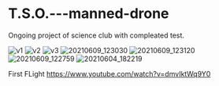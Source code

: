 # T.S.O.---manned-drone
Ongoing project of science club with compleated test.

![v1](https://user-images.githubusercontent.com/53048230/134533641-33745719-ea7d-4be7-a9f8-a37255f3ecae.JPG)
![v2](https://user-images.githubusercontent.com/53048230/134533648-74167577-4dd7-4143-adf3-c61edff990bc.JPG)
![v3](https://user-images.githubusercontent.com/53048230/134533655-d3e2d430-5b9c-4266-b32a-3ef4917ccce7.JPG)
![20210609_123030](https://user-images.githubusercontent.com/53048230/134681861-e3148124-7ec9-4069-839c-759a03930ff4.jpg)
![20210609_123120](https://user-images.githubusercontent.com/53048230/134681905-2b327d0d-f309-46ab-906e-f73caef13158.jpg)
![20210609_122759](https://user-images.githubusercontent.com/53048230/134681979-fce6e5ee-acf2-4430-880c-a753851f1069.jpg)
![20210604_182219](https://user-images.githubusercontent.com/53048230/134681802-8fdb83da-1807-4520-b1ab-98f517af9c2b.jpg)

First FLight
https://www.youtube.com/watch?v=dmvIktWq9Y0
